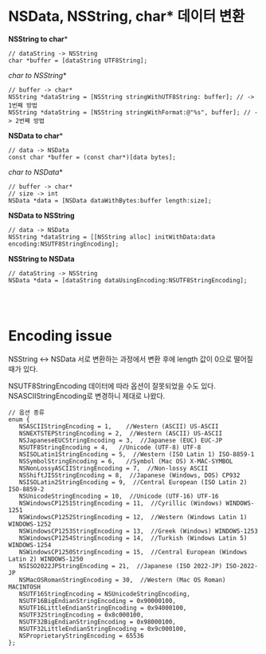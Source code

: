 # NSData, NSString, char* 데이터 변환

**NSString to char***

~~~objc
// dataString -> NSString 
char *buffer = [dataString UTF8String];
~~~

**char* to NSString**

~~~objc
// buffer -> char*
NSString *dataString = [NSString stringWithUTF8String: buffer]; // -> 1번째 방법
NSString *dataString = [NSString stringWithFormat:@"%s", buffer]; // -> 2번째 방법
~~~

**NSData to char***

~~~objc
// data -> NSData
const char *buffer = (const char*)[data bytes];
~~~

**char* to NSData**

~~~~objc
// buffer -> char*
// size -> int
NSData *data = [NSData dataWithBytes:buffer length:size];
~~~~

**NSData to NSString**

~~~objc
// data -> NSData
NSString *dataString = [[NSString alloc] initWithData:data encoding:NSUTF8StringEncoding];
~~~

**NSString to NSData**

~~~objc
// dataString -> NSString
NSData *data = [dataString dataUsingEncoding:NSUTF8StringEncoding];
~~~

<br /><br />

# Encoding issue

NSString <-> NSData 서로 변환하는 과정에서 변환 후에 length 값이 0으로 떨어질때가 있다.

NSUTF8StringEncoding 데이터에 따라 옵션이 잘못되었을 수도 있다. NSASCIIStringEncoding로 변경하니 제대로 나왔다.

~~~~objc
// 옵션 종류
enum {
   NSASCIIStringEncoding = 1,    //Western (ASCII) US-ASCII
   NSNEXTSTEPStringEncoding = 2,  //Western (ASCII) US-ASCII
   NSJapaneseEUCStringEncoding = 3,  //Japanese (EUC) EUC-JP
   NSUTF8StringEncoding = 4,   //Unicode (UTF-8) UTF-8
   NSISOLatin1StringEncoding = 5,  //Western (ISO Latin 1) ISO-8859-1
   NSSymbolStringEncoding = 6,   //Symbol (Mac OS) X-MAC-SYMBOL
   NSNonLossyASCIIStringEncoding = 7,  //Non-lossy ASCII
   NSShiftJISStringEncoding = 8,  //Japanese (Windows, DOS) CP932
   NSISOLatin2StringEncoding = 9,  //Central European (ISO Latin 2) ISO-8859-2
   NSUnicodeStringEncoding = 10,  //Unicode (UTF-16) UTF-16
   NSWindowsCP1251StringEncoding = 11,  //Cyrillic (Windows) WINDOWS-1251
   NSWindowsCP1252StringEncoding = 12,  //Western (Windows Latin 1) WINDOWS-1252
   NSWindowsCP1253StringEncoding = 13,  //Greek (Windows) WINDOWS-1253
   NSWindowsCP1254StringEncoding = 14,  //Turkish (Windows Latin 5) WINDOWS-1254
   NSWindowsCP1250StringEncoding = 15,  //Central European (Windows Latin 2) WINDOWS-1250
   NSISO2022JPStringEncoding = 21,  //Japanese (ISO 2022-JP) ISO-2022-JP
   NSMacOSRomanStringEncoding = 30,  //Western (Mac OS Roman) MACINTOSH
   NSUTF16StringEncoding = NSUnicodeStringEncoding,
   NSUTF16BigEndianStringEncoding = 0x90000100,  
   NSUTF16LittleEndianStringEncoding = 0x94000100,
   NSUTF32StringEncoding = 0x8c000100,
   NSUTF32BigEndianStringEncoding = 0x98000100,
   NSUTF32LittleEndianStringEncoding = 0x9c000100,
   NSProprietaryStringEncoding = 65536
};
~~~~

